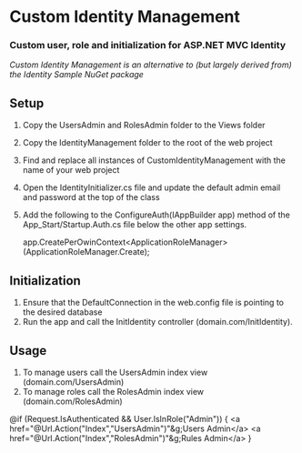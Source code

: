 # Custom Identity Management
### Custom user, role and initialization for ASP.NET MVC Identity
*Custom Identity Management is an alternative to (but largely derived from) the Identity Sample NuGet package*

## Setup
1. Copy the UsersAdmin and RolesAdmin folder to the Views folder
2. Copy the IdentityManagement folder to the root of the web project
3. Find and replace all instances of CustomIdentityManagement with the name of your web project
4. Open the IdentityInitializer.cs file and update the default admin email and password at the top of the class
5. Add the following to the ConfigureAuth(IAppBuilder app) method of the App_Start/Startup.Auth.cs file below the other app settings.

    app.CreatePerOwinContext&lt;ApplicationRoleManager&gt;(ApplicationRoleManager.Create);

## Initialization
1. Ensure that the DefaultConnection in the web.config file is pointing to the desired database
2. Run the app and call the InitIdentity controller (domain.com/InitIdentity).

## Usage
1. To manage users call the UsersAdmin index view (domain.com/UsersAdmin)
2. To manage roles call the RolesAdmin index view (domain.com/RolesAdmin)

@if (Request.IsAuthenticated && User.IsInRole("Admin"))
{
        &lt;a href="@Url.Action("Index","UsersAdmin")"&g;Users Admin&lt;/a&gt;
        &lt;a href="@Url.Action("Index","RolesAdmin")"&g;Rules Admin&lt;/a&gt;
}
